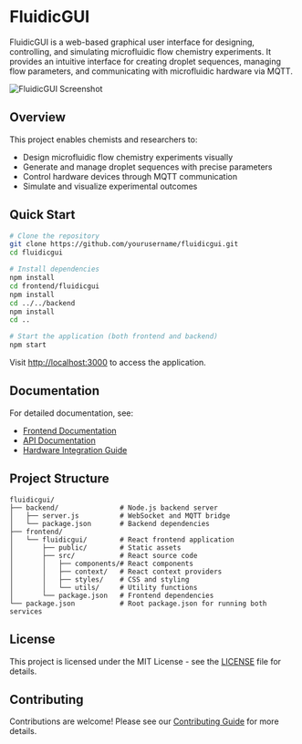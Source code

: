 # FluidicGUI

FluidicGUI is a web-based graphical user interface for designing, controlling, and simulating microfluidic flow chemistry experiments. It provides an intuitive interface for creating droplet sequences, managing flow parameters, and communicating with microfluidic hardware via MQTT.

![FluidicGUI Screenshot](screenshot.png) <!-- Add a screenshot of your application here -->

## Overview

This project enables chemists and researchers to:
- Design microfluidic flow chemistry experiments visually
- Generate and manage droplet sequences with precise parameters
- Control hardware devices through MQTT communication
- Simulate and visualize experimental outcomes

## Quick Start

```bash
# Clone the repository
git clone https://github.com/yourusername/fluidicgui.git
cd fluidicgui

# Install dependencies
npm install
cd frontend/fluidicgui
npm install
cd ../../backend
npm install
cd ..

# Start the application (both frontend and backend)
npm start
```

Visit [http://localhost:3000](http://localhost:3000) to access the application.

## Documentation

For detailed documentation, see:
- [Frontend Documentation](frontend/fluidicgui/README.md)
- [API Documentation](docs/API.md) <!-- Create this file if needed -->
- [Hardware Integration Guide](docs/hardware-integration.md) <!-- Create this file if needed -->

## Project Structure

```
fluidicgui/
├── backend/               # Node.js backend server
│   ├── server.js          # WebSocket and MQTT bridge
│   └── package.json       # Backend dependencies
├── frontend/
│   └── fluidicgui/        # React frontend application
│       ├── public/        # Static assets
│       ├── src/           # React source code
│       │   ├── components/# React components
│       │   ├── context/   # React context providers
│       │   ├── styles/    # CSS and styling
│       │   └── utils/     # Utility functions
│       └── package.json   # Frontend dependencies
└── package.json           # Root package.json for running both services
```

## License

This project is licensed under the MIT License - see the [LICENSE](LICENSE) file for details.

## Contributing

Contributions are welcome! Please see our [Contributing Guide](CONTRIBUTING.md) for more details. 